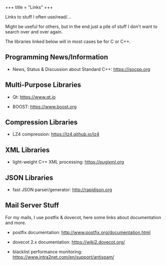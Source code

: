 +++
title = "Links"
+++

Links to stuff I often use/read/...

Might be useful for others, but in the end just a pile of stuff I don't want to search over and over again.

The libraries linked below will in most cases be for C or C++.

## Programming News/Information

* News, Status & Discussion about Standard C++: https://isocpp.org

## Multi-Purpose Libraries

* Qt: https://www.qt.io

* BOOST: https://www.boost.org

## Compression Libraries

* LZ4 compression: https://lz4.github.io/lz4

## XML Libraries

* light-weight C++ XML processing: https://pugixml.org

## JSON Libraries

* fast JSON parser/generator: http://rapidjson.org

## Mail Server Stuff

For my mails, I use postfix & dovecot, here some links about documentation and more.

* postfix documentation: http://www.postfix.org/documentation.html

* dovecot 2.x documentation: https://wiki2.dovecot.org/

* blacklist performance monitoring: https://www.intra2net.com/en/support/antispam/
